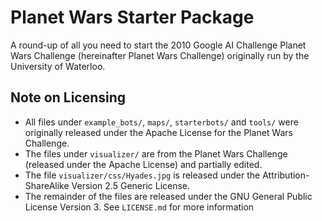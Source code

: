 # Planet Wars Starter Package
A round-up of all you need to start the 2010 Google AI Challenge Planet Wars Challenge (hereinafter Planet Wars Challenge) originally run by the University of Waterloo.

## Note on Licensing
* All files under `example_bots/`, `maps/`, `starterbots/` and `tools/` were originally released under the Apache License for the Planet Wars Challenge.
* The files under `visualizer/` are from the Planet Wars Challenge (released under the Apache License) and partially edited.
* The file `visualizer/css/Hyades.jpg` is released under the Attribution-ShareAlike Version 2.5 Generic License.
* The remainder of the files are released under the GNU General Public License Version 3. See `LICENSE.md` for more information
